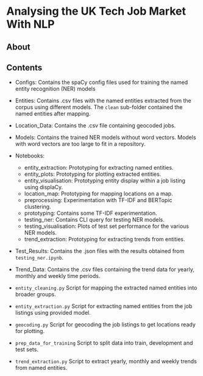 # Analysing the UK Tech Job Market With NLP

## About

## Contents
- Configs:
Contains the spaCy config files used for training the named entity recognition (NER) models

- Entities:
Contains .csv files with the named entities extracted from the corpus using different models. The `clean` sub-folder contained the named entities after mapping.

- Location_Data:
Contains the .csv file containing geocoded jobs.

- Models:
Contains the trained NER models without word vectors. Models with word vectors are too large to fit in a repository.

- Notebooks:
    - entity_extraction: Prototyping for extracting named entities.
    - entity_plots: Prototyping for plotting extracted entities.
    - entity_visualisation: Prototyping entity display within a job listing using displaCy.
    - location_map: Prototyping for mapping locations on a map.
    - preprocessing: Experimentation with TF-IDF and BERTopic clustering.
    - prototyping: Contains some TF-IDF experimentation.
    - testing_ner: Contains CLI query for testing NER models.
    - testing_visualisation: Plots of test set performance for the various NER models.
    - trend_extraction: Prototyping for extracting trends from entities.

- Test_Results:
Contains the .json files with the results obtained from `testing_ner.ipynb`.

- Trend_Data:
Contains the .csv files containing the trend data for yearly, monthly and weekly time periods.

- `entity_cleaning.py`
Script for mapping the extracted named entities into broader groups.

- `entity_extraction.py`
Script for extracting named entities from the job listings using provided model.

- `geocoding.py`
Script for geocoding the job listings to get locations ready for plotting.

- `prep_data_for_training`
Script to split data into train, development and test sets.

- `trend_extraction.py`
Script to extract yearly, monthly and weekly trends from named entities.
